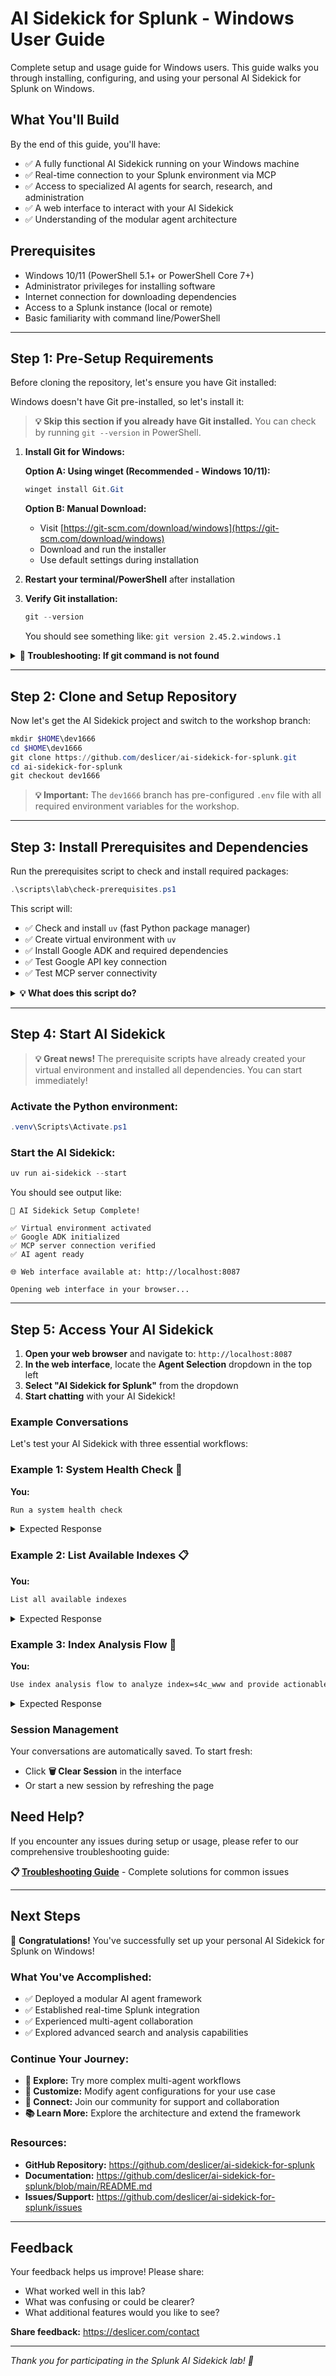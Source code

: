 # AI Sidekick for Splunk - Windows User Guide

Complete setup and usage guide for Windows users. This guide walks you through installing, configuring, and using your personal AI Sidekick for Splunk on Windows.

## What You'll Build

By the end of this guide, you'll have:
- ✅ A fully functional AI Sidekick running on your Windows machine
- ✅ Real-time connection to your Splunk environment via MCP
- ✅ Access to specialized AI agents for search, research, and administration
- ✅ A web interface to interact with your AI Sidekick
- ✅ Understanding of the modular agent architecture

## Prerequisites

- Windows 10/11 (PowerShell 5.1+ or PowerShell Core 7+)
- Administrator privileges for installing software
- Internet connection for downloading dependencies
- Access to a Splunk instance (local or remote)
- Basic familiarity with command line/PowerShell

---

## Step 1: Pre-Setup Requirements

Before cloning the repository, let's ensure you have Git installed:

Windows doesn't have Git pre-installed, so let's install it:

> **💡 Skip this section if you already have Git installed.** You can check by running `git --version` in PowerShell.

1. **Install Git for Windows:**

   **Option A: Using winget (Recommended - Windows 10/11):**
   ```powershell
   winget install Git.Git
   ```

   **Option B: Manual Download:**
   - Visit [https://git-scm.com/download/windows](https://git-scm.com/download/windows)
   - Download and run the installer
   - Use default settings during installation

2. **Restart your terminal/PowerShell** after installation

3. **Verify Git installation:**
   ```powershell
   git --version
   ```
   You should see something like: `git version 2.45.2.windows.1`

<details>
<summary><strong>🔧 Troubleshooting: If git command is not found</strong></summary>

If you get "'git' is not recognized as an internal or external command":

1. **Close and reopen your terminal/PowerShell**
2. **Check if Git is in your PATH:**
   ```powershell
   $env:PATH -split ';' | Select-String -Pattern 'Git'
   ```
3. **If not found, add Git to PATH manually:**
   - Open System Properties → Environment Variables
   - Add `C:\Program Files\Git\bin` to your PATH variable
   - Restart terminal and test again

4. **Alternative: Use Git Bash**
   - Search for "Git Bash" in Start Menu
   - Use Git Bash instead of PowerShell for git commands

</details>

---

## Step 2: Clone and Setup Repository

Now let's get the AI Sidekick project and switch to the workshop branch:

```powershell
mkdir $HOME\dev1666
cd $HOME\dev1666
git clone https://github.com/deslicer/ai-sidekick-for-splunk.git
cd ai-sidekick-for-splunk
git checkout dev1666
```

> **💡 Important:** The `dev1666` branch has pre-configured `.env` file with all required environment variables for the workshop.

---

## Step 3: Install Prerequisites and Dependencies

Run the prerequisites script to check and install required packages:

```powershell
.\scripts\lab\check-prerequisites.ps1
```

This script will:
- ✅ Check and install `uv` (fast Python package manager) 
- ✅ Create virtual environment with `uv`
- ✅ Install Google ADK and required dependencies
- ✅ Test Google API key connection
- ✅ Test MCP server connectivity

<details>
<summary><strong>💡 What does this script do?</strong></summary>

The script uses a **UV-First Approach**:
- **No Python installation needed** - `uv` automatically downloads and manages Python 3.11+ for the project
- **Automatic environment setup** - Creates `.venv` and installs all dependencies
- **Cross-platform compatibility** - Works on macOS, Linux, and Windows
- **Fast and reliable** - Uses `uv` for faster package installation

> **💡 Note:** `uv` automatically downloads and manages the required Python version (3.11+) for the project, so you don't need to install Python separately.
</details>

---

## Step 4: Start AI Sidekick

> **💡 Great news!** The prerequisite scripts have already created your virtual environment and installed all dependencies. You can start immediately!

### Activate the Python environment:

```powershell
.venv\Scripts\Activate.ps1
```

### Start the AI Sidekick:

```powershell
uv run ai-sidekick --start
```

You should see output like:
```
🚀 AI Sidekick Setup Complete!

✅ Virtual environment activated
✅ Google ADK initialized
✅ MCP server connection verified
✅ AI agent ready

🌐 Web interface available at: http://localhost:8087

Opening web interface in your browser...
```

---

## Step 5: Access Your AI Sidekick

1. **Open your web browser** and navigate to: `http://localhost:8087`
2. **In the web interface**, locate the **Agent Selection** dropdown in the top left
3. **Select "AI Sidekick for Splunk"** from the dropdown
4. **Start chatting** with your AI Sidekick!

### Example Conversations

Let's test your AI Sidekick with three essential workflows:

### Example 1: System Health Check 🏥

**You:**
```bash
Run a system health check
```

<details>
<summary>Expected Response</summary>

The AI Sidekick will:
- Automatically delegate to the **System Health Check Flow** (FlowPilot workflow)
- Check Splunk connectivity and version
- Verify data ingestion (last 24 hours)
- Assess basic system performance
- Provide health recommendations and educational insights

**Sample Output:**
```
✅ System Health Check Complete

📊 System Overview:
- Splunk Version: 9.4.0 (Build: abc123)
- System Status: Healthy
- Data Flow: Active (1.2M events/24h)

🎯 Health Assessment:
- ✅ Splunk services running normally
- ✅ Data ingestion active
- ⚠️  Consider index optimization for better performance

📚 Educational Insights:
This health check verified your Splunk environment is ready for workshop activities.
```
</details>

### Example 2: List Available Indexes 📋

**You:**
```bash
List all available indexes
```

<details>
<summary>Expected Response</summary>

The SplunkShow agent will:
- Connect to your Splunk environment
- Retrieve all available indexes
- Show data volume and last update information
- Provide index usage recommendations

**Sample Output:**
```
📋 Available Splunk Indexes:

🔍 Core Indexes:
- main (2.1GB, last event: 2 minutes ago)
- _internal (890MB, last event: 30 seconds ago)
- _audit (45MB, last event: 1 minute ago)

🏢 Workshop Indexes:
- pas (1.5GB, last event: 5 minutes ago)
- security (780MB, last event: 3 minutes ago)

💡 Recommendation: Use 'pas' index for analysis exercises - it has rich sample data perfect for learning.
```
</details>

### Example 3: Index Analysis Flow 🔬

**You:**
```bash
Use index analysis flow to analyze index=s4c_www and provide actionable insights
```

<details>
<summary>Expected Response</summary>

The **Index Analysis Flow** (FlowPilot workflow) will execute a comprehensive analysis:

**Phase 1: Data Collection** - Gather basic index information and samples
**Phase 2: Field Analysis** - Analyze field patterns and distributions  
**Phase 3: Pattern Recognition** - Identify trends and anomalies
**Phase 4: Volume Assessment** - Evaluate data volume and performance
**Phase 5: Insight Generation** - Generate actionable business insights

**Sample Output:**
```
🔬 Index Analysis Complete: s4c_www

📊 Analysis Summary:
- Total Events: 2,456,789 events
- Time Range: 30 days
- Primary Sourcetypes: access_combined (60%), error_log (25%), ssl_access (15%)
- Peak Activity: Business hours (9 AM - 6 PM) with weekend traffic

🎯 Actionable Insights:

🔒 Security Analyst:
- Monitor 404 error patterns (detected unusual spikes)
- Set up alerts for suspicious user agents and bot traffic
- Dashboard: | search index=s4c_www status=404 | stats count by clientip

⚙️ DevOps Engineer:
- SSL certificate errors increasing (5% of traffic)
- High response times during peak hours (>2s average)
- Monitor: | search index=s4c_www ssl_error | timechart span=1h count

📈 Business Analyst:
- Mobile traffic growing 25% month-over-month
- Popular content pages driving 70% of engagement
- Track: | search index=s4c_www | stats count by uri_path | sort -count

🚀 Next Steps:
1. Implement recommended dashboards
2. Set up automated monitoring alerts
3. Schedule regular index health checks
```
</details>

### Session Management

Your conversations are automatically saved. To start fresh:
- Click **🗑️ Clear Session** in the interface
- Or start a new session by refreshing the page

## Need Help?

If you encounter any issues during setup or usage, please refer to our comprehensive troubleshooting guide:

**📋 [Troubleshooting Guide](TROUBLESHOOTING.md)** - Complete solutions for common issues

---

## Next Steps

🎉 **Congratulations!** You've successfully set up your personal AI Sidekick for Splunk on Windows!

### What You've Accomplished:
- ✅ Deployed a modular AI agent framework
- ✅ Established real-time Splunk integration
- ✅ Experienced multi-agent collaboration
- ✅ Explored advanced search and analysis capabilities

### Continue Your Journey:
- **🌟 Explore:** Try more complex multi-agent workflows
- **🚀 Customize:** Modify agent configurations for your use case
- **🤝 Connect:** Join our community for support and collaboration
- **📚 Learn More:** Explore the architecture and extend the framework

### Resources:
- **GitHub Repository:** https://github.com/deslicer/ai-sidekick-for-splunk
- **Documentation:** https://github.com/deslicer/ai-sidekick-for-splunk/blob/main/README.md
- **Issues/Support:** https://github.com/deslicer/ai-sidekick-for-splunk/issues

---

## Feedback

Your feedback helps us improve! Please share:
- What worked well in this lab?
- What was confusing or could be clearer?
- What additional features would you like to see?

**Share feedback:** https://deslicer.com/contact

---

*Thank you for participating in the Splunk AI Sidekick lab! 🚀*